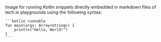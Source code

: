 Image for running Kotlin snippets directly embedded in markdown files of tech.io playgrounds using the following syntax:
````
```kotlin runnable
fun main(args: Array<String>) {
    println("Hello, World!")
}
```
````
